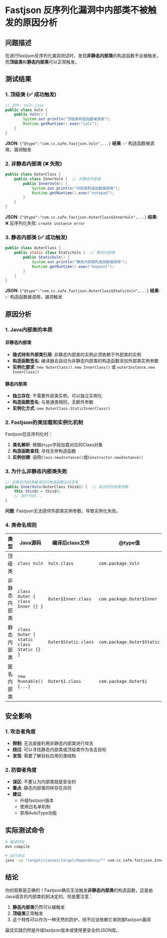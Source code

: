 # Fastjson 反序列化漏洞中内部类不被触发的原因分析

## 问题描述

在进行fastjson反序列化漏洞测试时，发现**非静态内部类**的构造函数不会被触发，而**顶级类**和**静态内部类**可以正常触发。

## 测试结果

### 1. 顶级类 (✅ 成功触发)
```java
// 文件: Vuln.java
public class Vuln {
    public Vuln() {
        System.out.println("顶级类构造函数被调用");
        Runtime.getRuntime().exec("calc");
    }
}
```
**JSON**: `{"@type":"com.cc.safe.fastjson.Vuln",...}`
**结果**: ✅ 构造函数被调用，漏洞触发

### 2. 非静态内部类 (❌ 失败)
```java
public class OuterClass {
    public class InnerVuln {  // 非静态内部类
        public InnerVuln() {
            System.out.println("内部类构造函数被调用");
            Runtime.getRuntime().exec("notepad");
        }
    }
}
```
**JSON**: `{"@type":"com.cc.safe.fastjson.OuterClass$InnerVuln",...}`
**结果**: ❌ 反序列化失败: `create instance error`

### 3. 静态内部类 (✅ 成功触发)
```java
public class OuterClass {
    public static class StaticVuln {  // 静态内部类
        public StaticVuln() {
            System.out.println("静态内部类构造函数被调用");
            Runtime.getRuntime().exec("mspaint");
        }
    }
}
```
**JSON**: `{"@type":"com.cc.safe.fastjson.OuterClass$StaticVuln",...}`
**结果**: ✅ 构造函数被调用，漏洞触发

## 原因分析

### 1. Java内部类的本质

#### 非静态内部类
- **隐式持有外部类引用**: 非静态内部类的实例必须依赖于外部类的实例
- **构造函数签名**: 编译器会自动为非静态内部类的构造函数添加外部类实例参数
- **实例化要求**: `new OuterClass().new InnerClass()` 或 `outerInstance.new InnerClass()`

#### 静态内部类
- **独立存在**: 不需要外部类实例，可以独立实例化
- **构造函数签名**: 与普通类相同，无额外参数
- **实例化方式**: `new OuterClass.StaticInnerClass()`

### 2. Fastjson的类加载和实例化机制

Fastjson在反序列化时：

1. **类名解析**: 根据`@type`字段加载对应的Class对象
2. **构造函数查找**: 寻找无参构造函数
3. **实例创建**: 调用`Class.newInstance()`或`Constructor.newInstance()`

### 3. 为什么非静态内部类失败

```java
// 非静态内部类编译后的构造函数实际签名
public InnerVuln(OuterClass this$0) {  // 隐式的外部类参数
    this.this$0 = this$0;
    // 用户代码...
}
```

**问题**: Fastjson无法提供外部类实例参数，导致实例化失败。

### 4. 类命名规则

| 类型 | Java源码 | 编译后class文件 | @type值 |
|------|----------|----------------|---------|
| 顶级类 | `class Vuln` | `Vuln.class` | `com.package.Vuln` |
| 非静态内部类 | `class Outer { class Inner {} }` | `Outer$Inner.class` | `com.package.Outer$Inner` |
| 静态内部类 | `class Outer { static class Static {} }` | `Outer$Static.class` | `com.package.Outer$Static` |
| 匿名内部类 | `new Runnable() {...}` | `Outer$1.class` | `com.package.Outer$1` |

## 安全影响

### 1. 攻击者角度
- **限制**: 无法直接利用非静态内部类进行攻击
- **绕过**: 可以寻找静态内部类或顶级类作为攻击目标
- **发现**: 需要了解目标应用的类结构

### 2. 防御者角度
- **误区**: 不要认为内部类就是安全的
- **重点**: 静态内部类同样存在风险
- **建议**: 
  - 升级fastjson版本
  - 使用白名单机制
  - 禁用AutoType功能

## 实际测试命令

```bash
# 编译项目
mvn compile

# 运行测试
java -cp "target/classes;target/dependency/*" com.cc.safe.fastjson.InnerClassTest
```

## 结论

你的观察是正确的！Fastjson确实无法触发**非静态内部类**的构造函数，这是由Java语言的内部类机制决定的。但是要注意：

1. **静态内部类**仍然可以被触发
2. **顶级类**正常触发
3. 这个特性可以作为一种天然的防护，但不应该依赖它来防御fastjson漏洞

最佳实践仍然是升级fastjson版本或使用更安全的JSON库。
